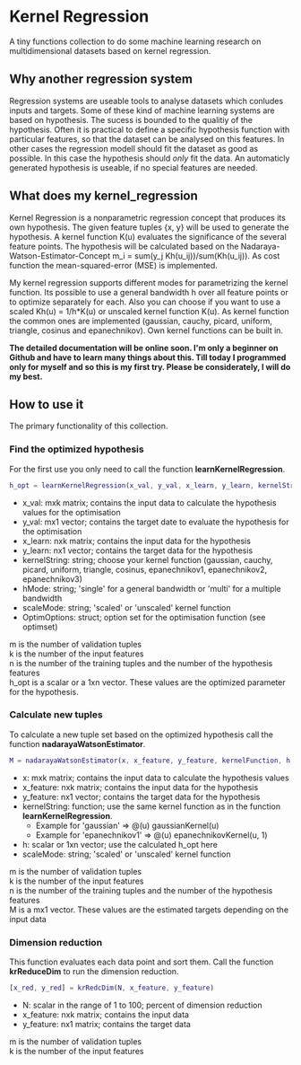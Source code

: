 # Kernel Regression

A tiny functions collection to do some machine learning research on multidimensional datasets based on kernel regression.

## Why another regression system

Regression systems are useable tools to analyse datasets which conludes inputs and targets. Some of these kind of machine learning systems are based on hypothesis. The sucess is bounded to the qualitiy of the hypothesis. Often it is practical to define a specific hypothesis function with particular features, so that the dataset can be analysed on this features. In other cases the regression modell should fit the dataset as good as possible. In this case the hypothesis should *only* fit the data. An automaticly generated hypothesis is useable, if no special features are needed. 

## What does my kernel_regression

Kernel Regression is a nonparametric regression concept that produces its own hypothesis. The given feature tuples {x, y} will be used to generate the hypothesis. A kernel function K(u) evaluates the significance of the several feature points. The hypothesis will be calculated based on the Nadaraya-Watson-Estimator-Concept m_i = sum(y_j Kh(u_ij))/sum(Kh(u_ij)). As cost function the mean-squared-error (MSE) is implemented.

My kernel regression supports different modes for parametrizing the kernel function. Its possible to use a general bandwidth h over all feature points or to optimize separately for each. Also you can choose if you want to use a scaled Kh(u) = 1/h*K(u) or unscaled kernel function K(u). As kernel function the common ones are implemented (gaussian, cauchy, picard, uniform, triangle, cosinus and epanechnikov). Own kernel functions can be built in.

**The detailed documentation will be online soon. I'm only a beginner on Github and have to learn many things about this. Till today I programmed only for myself and so this is my first try. Please be considerately, I will do my best.**

## How to use it
The primary functionality of this collection.

### Find the optimized hypothesis
For the first use you only need to call the function **learnKernelRegression**.

```matlab
h_opt = learnKernelRegression(x_val, y_val, x_learn, y_learn, kernelString, hMode, scaleMode, OptimOptions)
```

* x_val: mxk matrix; contains the input data to calculate the hypothesis values for the optimisation
* y_val: mx1 vector; contains the target date to evaluate the hypothesis for the optimisation
* x_learn: nxk matrix; contains the input data for the hypothesis
* y_learn: nx1 vector; contains the target data for the hypothesis
* kernelString: string; choose your kernel function (gaussian, cauchy, picard, uniform, triangle, cosinus, epanechnikov1, epanechnikov2, epanechnikov3)
* hMode: string; 'single' for a general bandwidth or 'multi' for a multiple bandwidth
* scaleMode: string; 'scaled' or 'unscaled' kernel function
* OptimOptions: struct; option set for the optimisation function (see optimset)

m is the number of validation tuples  
k is the number of the input features  
n is the number of the training tuples and the number of the hypothesis features  
h_opt is a scalar or a 1xn vector. These values are the optimized parameter for the hypothesis.


### Calculate new tuples
To calculate a new tuple set based on the optimized hypothesis call the function **nadarayaWatsonEstimator**.

```matlab
M = nadarayaWatsonEstimator(x, x_feature, y_feature, kernelFunction, h, scaleMode)
```

* x: mxk matrix; contains the input data to calculate the hypothesis values
* x_feature: nxk matrix; contains the input data for the hypothesis
* y_feature: nx1 vector; contains the target data for the hypothesis
* kernelString: function; use the same kernel function as in the function **learnKernelRegression**.
	* Example for 'gaussian' => @(u) gaussianKernel(u)
	* Example for 'epanechnikov1' => @(u) epanechnikovKernel(u, 1)
* h: scalar or 1xn vector; use the calculated h_opt here
* scaleMode: string; 'scaled' or 'unscaled' kernel function

m is the number of validation tuples  
k is the number of the input features  
n is the number of the training tuples and the number of the hypothesis features  
M is a  mx1 vector. These values are the estimated targets depending on the input data

### Dimension reduction
This function evaluates each data point and sort them. Call the function **krReduceDim** to run the dimension reduction.

```matlab
[x_red, y_red] = krRedcDim(N, x_feature, y_feature)
```

* N: scalar in the range of 1 to 100; percent of dimension reduction
* x_feature: nxk matrix; contains the input data
* y_feature: nx1 matrix; contains the target data

m is the number of validation tuples  
k is the number of the input features
